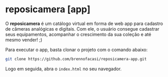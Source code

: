 # reposicamera [app]

O **reposicamera** é um catálogo virtual em forma de web app para cadastro de câmeras analógicas e digitais. Com ele, o usuário consegue cadastrar seus equipamentos, acompanhar o crescimento da sua coleção e até mesmo vender! ;)

Para executar o app, basta clonar o projeto com o comando abaixo:

```bash
git clone https://github.com/brennofacasi/reposicamera-app.git
```

Logo em seguida, abra o `index.html` no seu navegador.